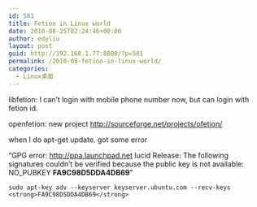 ```yaml
---
id: 581
title: Fetion in Linux world
date: 2010-08-25T02:24:46+00:00
author: edyliu
layout: post
guid: http://192.168.1.77:8880/?p=581
permalink: /2010-08-fetion-in-linux-world/
categories:
  - Linux桌面
---
```

libfetion: I can&#8217;t login with mobile phone number now, but can login with fetion id.
  
openfetion: new project http://sourceforge.net/projects/ofetion/

when I do apt-get update. got some error
  
&#8220;GPG error: http://ppa.launchpad.net lucid Release: The following signatures couldn&#8217;t be verified because the public key is not available: NO_PUBKEY **FA9C98D5DDA4DB69**&#8221;

`sudo apt-key adv --keyserver keyserver.ubuntu.com --recv-keys <strong>FA9C98D5DDA4DB69</strong>`